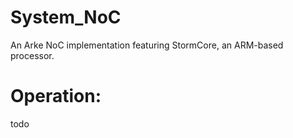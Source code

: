 # System_NoC
An Arke NoC implementation featuring StormCore, an ARM-based processor.

# Operation:

  todo
